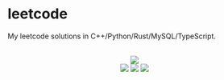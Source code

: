 # leetcode
My leetcode solutions in C++/Python/Rust/MySQL/TypeScript.

<div align="center">
<br/>
<img src="https://img.shields.io/badge/Solved-575/3150%20=%2018%25-blue.svg?style=flat-square" />
<br/>
<img src="https://img.shields.io/badge/Easy-247/794-5CB85D.svg?style=flat-square" />
<img src="https://img.shields.io/badge/Medium-251/1654-F0AE4E.svg?style=flat-square" />
<img src="https://img.shields.io/badge/Hard-77/702-D95450.svg?style=flat-square" />
</div>
